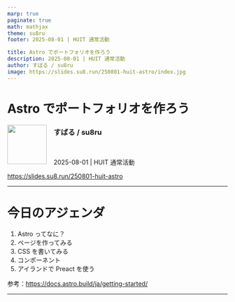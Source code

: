 ```yaml
---
marp: true
paginate: true
math: mathjax
theme: su8ru
footer: 2025-08-01 | HUIT 通常活動

title: Astro でポートフォリオを作ろう
description: 2025-08-01 | HUIT 通常活動
author: すばる / su8ru
image: https://slides.su8.run/250801-huit-astro/index.jpg
---
```


# Astro でポートフォリオを作ろう

<style scoped>
  .profile-icon {
    width: 90px;
    float: left;
    margin-right: 16px;
  }
</style>

<img src="https://images.su8ru.dev/outline_800.png" class="profile-icon" width="90px" height="90px" />

### すばる / su8ru

<br />

2025-08-01 | HUIT 通常活動

https://slides.su8.run/250801-huit-astro

---

# 今日のアジェンダ

1. Astro ってなに？
2. ページを作ってみる
3. CSS を書いてみる
4. コンポーネント
5. アイランドで Preact を使う

参考：https://docs.astro.build/ja/getting-started/

---
